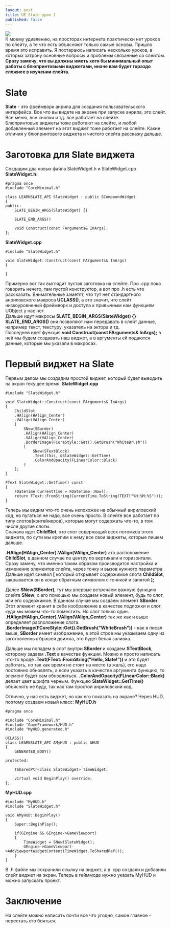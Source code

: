 ```yaml
---
layout: post
title: UE Slate урок 1
published: false
---
```

![]({{site.baseurl}}/images/2024-06-15-slate-tutorial-1/2024-06-15-slate-tutorial-1_1.png)  
К моему удивлению, на просторах интернета практически нет уроков по слейту, а те что есть объясняют только самые основы. Пришло время это исправить. Я постараюсь написать несколько уроков, в которых затрону основные вопросы и проблемы связанные со слейтом.  
**Сразу замечу, что вы должны иметь хотя бы минимальный опыт работы с блюпринтовыми виджетами, иначе вам будет гораздо сложнее в изучении слейта.**

# Slate
**Slate** - это фреймворк анрила для создания пользовательского интерфейса. Все что вы видете на экране при запуске анрила, это слейт. Все меню, все кнопки и тд. все работает на слейте.  
Блюпринтовые виджеты тоже работают на слейте, и любой добавленный элемент на этот виджет тоже работает на слейте. Какие отличия у блюпринтового виджета и чистого слейта расскажу дальше.  

# Заготовка для Slate виджета
Создадим два новых файла SlateWidget.h и SlateWidget.cpp
**SlateWidget.h:**

	#pragma once
	#include "CoreMinimal.h"
	
	class LEARNSLATE_API SlateWidget : public SCompoundWidget
	{
	public:
		SLATE_BEGIN_ARGS(SlateWidget) {}
	
		SLATE_END_ARGS()
		
		void Construct(const FArguments& InArgs);
	};

**SlateWidget.cpp**

	#include "SlateWidget.h"
	
	void SlateWidget::Construct(const FArguments& InArgs)
	{
		
	}

Примерно вот так выглядит пустая заготовка на слейте. Про .cpp пока говорить нечего, там пустой конструктор, а вот про .h есть что рассказать. Внимательные заметят, что тут нет стандартного анриловского макроса **UCLASS()**, а это значит, что слейт низкоуровненый фреймворк и доступа к привычным нам функциям UObject у нас нет.  
Дальше идут макросы **SLATE_BEGIN_ARGS(SlateWidget) {} SLATE_END_ARGS()** они позволяют нам передавать в слейт данные, например текст, текстуру, указатель на эктора и тд.  
Последней идет функция **void Construct(const FArguments& InArgs);** в ней мы будем создавать наш виджет, а в аргументы ей подаются данные, которые мы указали в макросах.

# Первый виджет на Slate
Первым делом мы создадим простой виджет, который будет выводить на экран текущее время:
**SlateWidget.cpp**

	#include "SlateWidget.h"
	
	void SlateWidget::Construct(const FArguments& InArgs)
	{
		ChildSlot
		.HAlign(HAlign_Center)
		.VAlign(VAlign_Center)
		[
			SNew(SBorder)
			.HAlign(HAlign_Center)
			.VAlign(VAlign_Center)
			.BorderImage(FCoreStyle::Get().GetBrush("WhiteBrush"))
			[
				SNew(STextBlock)
				.Text(this, &SlateWidget::GetTime)
                .ColorAndOpacity(FLinearColor::Black)
			]
		];
	}
	
	FText SlateWidget::GetTime() const
	{
		FDateTime CurrentTime = FDateTime::Now();
		return FText::FromString(CurrentTime.ToString(TEXT("%H:%M:%S")));
	}
Теперь мы видим что-то очень непохожее на обычный анриловский код, но пугаться не надо, все очень просто. В слейте все работает по типу слотов(контейнеров), которые могут содержать что-то, в том числе другие слоты.  
Сначала идет **ChildSlot**, это слот содержащий всех потомков этого виджета, по сути мы крепим к нему все свои виджеты, которые пишем дальше.  

**.HAlign(HAlign_Center).VAlign(VAlign_Center)** это расположение **ChildSlot**, в данном случае по центру по вертикали и горизонтали. Сразу замечу, что именно таким образом производится настройка и изменение элементов слейта, через точку и вызов нужного параметра.
Дальше идет символ **\[** который открывает содержимое слота **ChildSlot**, закрывается он в конце обратным символом с точнкой и запятой **];**  

Далее **SNew(SBorder)**, тут мы впервые встречаем важную функцию слейта **SNew**, с его помощью мы создаем новый элемент, будь то слот, или его содержимое. В данном случае мы создаем элемент **SBorder**. Этот элемент хранит в себе изображение в качестве подложки и слот, куда мы можем что-то поместить. Но слот только один. **.HAlign(HAlign_Center).VAlign(VAlign_Center)** так же как и выше определяет расположение слота.  
**.BorderImage(FCoreStyle::Get().GetBrush("WhiteBrush"))** - как я писал выше, **SBorder** имеет изображение, в этой строе мы указываем одну из заготовленных брашей движка, это будет белая заливка.  

Дальше мы попадем в слот внутри **SBorder** и создаем **STextBlock**, которому задаем **.Text** в качестве функции. Можно и просто написать что-то вроде **.Text(FText::FromString("Hello, Slate!"))** и это будет работать, но так как время не стоит на месте (а жаль), его надо постоянно обновлять, а если указать в качестве аргумента функцию, то элемент будет сам обновляться. **.ColorAndOpacity(FLinearColor::Black)** делает цвет шрифта черным. Функцию **SlateWidget::GetTime()** объяснять не буду, так как там простой анриловский код.  

Отлично, у нас есть виджет, но как его показать на экране? Через HUD, поэтому создаем новый класс:
**MyHUD.h**
	
    #pragma once
	
	#include "CoreMinimal.h"
	#include "GameFramework/HUD.h"
	#include "MyHUD.generated.h"
	
	UCLASS()
	class LEARNSLATE_API AMyHUD : public AHUD
	{
		GENERATED_BODY()
	
	protected:
	
		TSharedPtr<class SlateWidget> TimeWidget;
	
		virtual void BeginPlay() override;
	};
    
**MyHUD.cpp**

	#include "MyHUD.h"
	#include "SlateWidget.h"
	
	void AMyHUD::BeginPlay()
	{
		Super::BeginPlay();
	
		if(GEngine && GEngine->GameViewport)
		{
			TimeWidget = SNew(SlateWidget);
			GEngine->GameViewport->AddViewportWidgetContent(TimeWidget.ToSharedRef());
		}
	}

В .h файле мы сохранили ссылку на виджет, а в .cpp создали и добавили слейт виджет на экран. Теперь в гейммоде нужно указать MyHUD и можно запускать проект.


# Заключение
На слейте можно написать почти все что угодно, самое главное - перестать его бояться.
